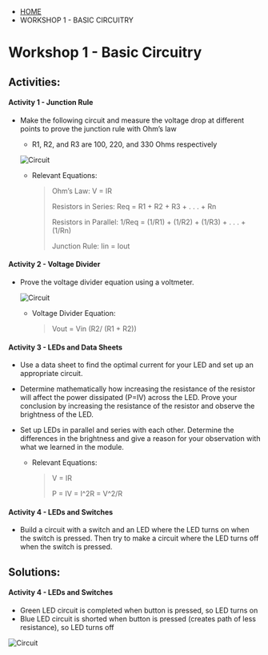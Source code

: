 <ul class="breadcrumb">
	<li><a href="{{ "/" | absolute_url }}">HOME</a></li>
	<li>WORKSHOP 1 - BASIC CIRCUITRY</li>
</ul>

# Workshop 1 - Basic Circuitry

## Activities:

#### Activity 1 - Junction Rule
* Make the following circuit and measure the voltage drop at different points to prove the junction rule with Ohm’s law

	- R1, R2, and R3 are 100, 220, and 330 Ohms respectively
	
	 ![Circuit](https://bmesbuildteamucla.github.io/workshops/workshop-1--basic-circuitry/activity-1-circuit.jpg)
	
	- Relevant Equations:
	
		> Ohm’s Law: V = IR
		>
		> Resistors in Series: Req = R1 + R2 + R3 + . . . + Rn
		>
		> Resistors in Parallel: 1/Req = (1/R1) + (1/R2) + (1/R3) + . . . + (1/Rn)
		>
		> Junction Rule: Iin = Iout


#### Activity 2 - Voltage Divider
* Prove the voltage divider equation using a voltmeter.

     ![Circuit](https://bmesbuildteamucla.github.io/workshops/workshop-1--basic-circuitry/activity-2-circuit.png)
      
	- Voltage Divider Equation:

	    > Vout = Vin (R2/ (R1 + R2))


#### Activity 3 - LEDs and Data Sheets
* Use a data sheet to find the optimal current for your LED and set up an appropriate circuit.
* Determine mathematically how increasing the resistance of the resistor will affect the power dissipated (P=IV) across the LED. Prove your conclusion by increasing the resistance of the resistor and observe the brightness of the LED.
* Set up LEDs in parallel and series with each other. Determine the differences in the brightness and give a reason for your observation with what we learned in the module.

	- Relevant Equations:

	  > V = IR
	  >
	  > P = IV = I^2R = V^2/R


#### Activity 4 - LEDs and Switches
* Build a circuit with a switch and an LED where the LED turns on when the switch is pressed. Then try to make a circuit where the LED turns off when the switch is pressed.


<!--
hide solutions
-->

## Solutions:
#### Activity 4 - LEDs and Switches

- Green LED circuit is completed when button is pressed, so LED turns on
- Blue LED circuit is shorted when button is pressed (creates path of less resistance), so LED turns off

![Circuit](https://bmesbuildteamucla.github.io/workshops/workshop-1--basic-circuitry/activity-4-circuit-solution.png)
